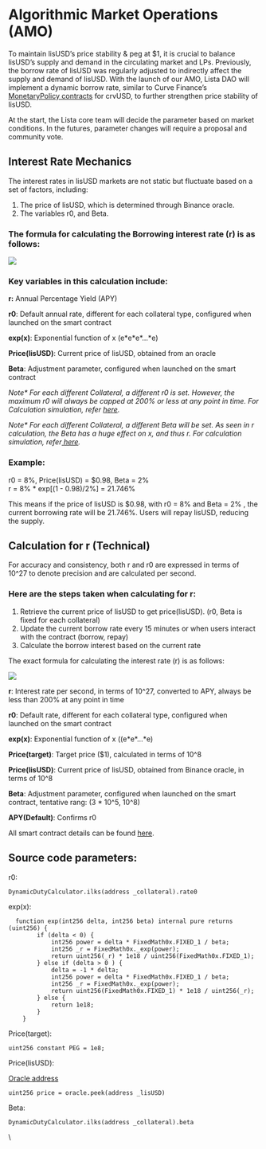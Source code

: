 # Algorithmic Market Operations (AMO)

To maintain lisUSD’s price stability & peg at $1, it is crucial to balance lisUSD’s supply and demand in the circulating market and LPs. Previously, the borrow rate of lisUSD was regularly adjusted to indirectly affect the supply and demand of lisUSD. With the launch of our AMO, Lista DAO will implement a dynamic borrow rate, similar to Curve Finance’s [MonetaryPolicy contracts](https://docs.curve.fi/crvUSD/monetarypolicy/) for crvUSD, to further strengthen price stability of lisUSD.

At the start, the Lista core team will decide the parameter based on market conditions. In the futures, parameter changes will require a proposal and community vote.&#x20;

## Interest Rate Mechanics

The interest rates in lisUSD markets are not static but fluctuate based on a set of factors, including:

1. The price of lisUSD, which is determined through Binance oracle.
2. The variables r0, and Beta.

### The formula for calculating the Borrowing interest rate (r) is as follows:

![](https://lh7-us.googleusercontent.com/docsz/AD\_4nXfRbturnppWrw7w0t-PLXhA2vzUoiV-iNor96k0jyzwnkHgvWjGfpEo85koiXXrodJJdSlZKPgDfYANjMgBFRgzIrQuoNqbLL\_m6Ku7XoCEPIUOFU2D6hvjwJTgzzcDyMAEoIlnBlIy4fW\_S2m7\_Dwghk5v?key=qpnu5MtZ54GEwy9P7UA52A)

### Key variables in this calculation include:

**r:** Annual Percentage Yield (APY)

**r0**: Default annual rate, different for each collateral type, configured when launched on the smart contract

**exp(x)**: Exponential function of  x (e\*e\*e\*...\*e)

**Price(lisUSD)**: Current price of lisUSD, obtained from an oracle

**Beta**: Adjustment parameter, configured when launched on the smart contract

_Note\* For each different Collateral, a different r0 is set. However, the maximum r0 will always be capped at 200% or less at any point in time. For Calculation simulation, refer_ [_here_](https://docs.google.com/spreadsheets/d/1sCa1D5mvDLBhLLYsUB2ctDTmcJ4hm6apS0D49uM-6jo/edit?usp=sharing)_._

_Note\* For each different Collateral, a different Beta will be set. As seen in r calculation, the Beta has a huge effect on x, and thus r. For calculation simulation, refer_[ _here_](https://docs.google.com/spreadsheets/d/1sCa1D5mvDLBhLLYsUB2ctDTmcJ4hm6apS0D49uM-6jo/edit?usp=sharing)_._

### Example:

r0 = 8%, Price(lisUSD) = $0.98, Beta = 2%\
r = 8% \* exp\[(1 - 0.98)/2%] = 21.746%&#x20;

This means if the price of lisUSD is $0.98, with  r0 = 8%  and Beta = 2% , the current borrowing rate will be 21.746%. Users will repay lisUSD, reducing the supply.

## Calculation for r (Technical)

For accuracy and consistency, both r and r0 are expressed in terms of 10^27 to denote precision and are calculated per second.

### Here are the steps taken when calculating for r:

1. Retrieve the current price of lisUSD to get price(lisUSD). (r0, Beta is fixed for each collateral)
2. Update the current borrow rate every 15 minutes or when users interact with the contract (borrow, repay)
3. Calculate the borrow interest based on the current rate

The exact formula for calculating the interest rate (r) is as follows:

![](https://lh7-us.googleusercontent.com/docsz/AD\_4nXfgarTeoLR1RoaLXOnfPPHESQmX4s-A14bVKyUlWWtxtY6XIYSqS1Tz\_jFC8Uc6CMPQ8Yopx9FZ8ltTyRyqy9bXRZTiFGrq7WEGitmIROHEHnA2LoLJUfy\_sd6uaRRJlbbGuvyr0ER-YCKi1yZ9URa5dEtL?key=qpnu5MtZ54GEwy9P7UA52A)

**r**: Interest rate per second, in terms of 10^27, converted to APY, always be less than 200% at any point in time

**r0**: Default rate, different for each collateral type, configured when launched on the smart contract

**exp(x)**: Exponential function of x ((e\*e\*...\*e)

**Price(target)**: Target price ($1), calculated in terms of 10^8

**Price(lisUSD)**: Current price of lisUSD, obtained from Binance oracle, in terms of 10^8

**Beta**: Adjustment parameter, configured when launched on the smart contract, tentative rang: (3 \* 10^5, 10^8)

**APY(Default)**: Confirms r0&#x20;

All smart contract details can be found [here](./#source-code-parameters).

## Source code parameters:

r0:

```solidity
DynamicDutyCalculator.ilks(address _collateral).rate0
```

exp(x):

```solidity
  function exp(int256 delta, int256 beta) internal pure returns (uint256) {
        if (delta < 0) {
            int256 power = delta * FixedMath0x.FIXED_1 / beta;
            int256 _r = FixedMath0x._exp(power);
            return uint256(_r) * 1e18 / uint256(FixedMath0x.FIXED_1);
        } else if (delta > 0 ) {
            delta = -1 * delta;
            int256 power = delta * FixedMath0x.FIXED_1 / beta;
            int256 _r = FixedMath0x._exp(power);
            return uint256(FixedMath0x.FIXED_1) * 1e18 / uint256(_r);
        } else {
            return 1e18;
        }
    }
```

Price(target):

```solidity
uint256 constant PEG = 1e8;
```

Price(lisUSD):&#x20;

[Oracle address](https://bscscan.com/address/0xf3afD82A4071f272F403dC176916141f44E6c750#readProxyContract)

```solidity
uint256 price = oracle.peek(address _lisUSD)
```

Beta:&#x20;

```solidity
DynamicDutyCalculator.ilks(address _collateral).beta
```

\
